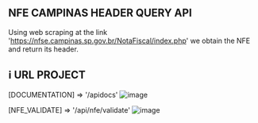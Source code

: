 ## NFE CAMPINAS HEADER QUERY API

Using web scraping at the link 'https://nfse.campinas.sp.gov.br/NotaFiscal/index.php' we obtain the NFE and return its header.

## ℹ️ URL PROJECT

[DOCUMENTATION] => '/apidocs'
![image](https://user-images.githubusercontent.com/51427897/131257135-56ed6785-93fd-4ce2-a1dc-41102e5ed459.png)

[NFE_VALIDATE] => '/api/nfe/validate'
![image](https://user-images.githubusercontent.com/51427897/131257124-c6faee51-cabe-42a1-9e9a-6f57b6bbea31.png)
